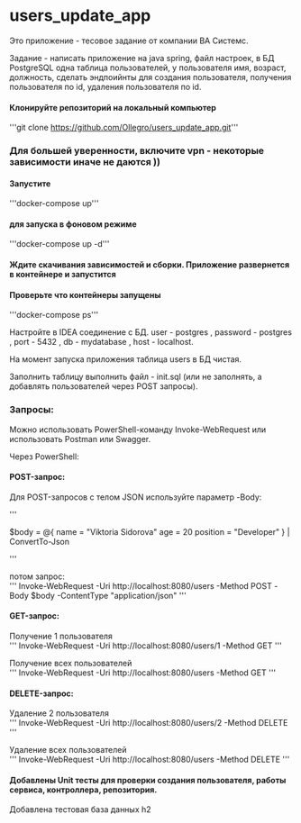 # users_update_app
Это приложение - тесовое задание от компании ВА Системс.

Задание - написать приложение на java spring, файл настроек, в БД PostgreSQL одна таблица пользователей, у пользователя имя, возраст, должность, сделать эндпоийнты для создания пользователя, получения пользователя по id,  удаления пользователя по id.

#### Клонируйте репозиторий на локальный компьютер

'''git clone https://github.com/Ollegro/users_update_app.git'''

### Для большей уверенности, включите vpn - некоторые зависимости иначе не даются )) 

#### Запустите    

'''docker-compose up'''

#### для запуска в фоновом режиме      

'''docker-compose up -d'''

#### Ждите скачивания зависимостей и сборки. Приложение развернется в контейнере и запустится

#### Проверьте что контейнеры запущены

'''docker-compose ps'''

Настройте в IDEA соединение c БД. user - postgres , password - postgres , port - 5432 , db - mydatabase , host - localhost.

На момент запуска приложения таблица users в БД чистая.

Заполнить таблицу выполнить файл - init.sql (или не заполнять, а добавлять пользователей через POST запросы).

### Запросы:

Можно использовать PowerShell-команду Invoke-WebRequest или использовать Postman или Swagger.

Через PowerShell:

#### POST-запрос:
Для POST-запросов с телом JSON используйте параметр -Body:

'''  

$body = @{
name = "Viktoria Sidorova"
age = 20
position = "Developer"
} | ConvertTo-Json

'''

потом запрос:  
'''   Invoke-WebRequest -Uri http://localhost:8080/users -Method POST -Body $body -ContentType "application/json"   '''


#### GET-запрос:  
Получение 1 пользователя  
'''   Invoke-WebRequest -Uri http://localhost:8080/users/1 -Method GET   '''

Получение всех пользователей  
'''   Invoke-WebRequest -Uri http://localhost:8080/users -Method GET  '''

#### DELETE-запрос:

Удаление 2 пользователя   
'''  Invoke-WebRequest -Uri http://localhost:8080/users/2 -Method DELETE  '''

Удаление всех пользователей   
'''  Invoke-WebRequest -Uri http://localhost:8080/users -Method DELETE  '''

#### Добавлены Unit тесты для проверки создания пользователя, работы сервиса, контроллера, репозитория.
Добавлена тестовая база данных h2
